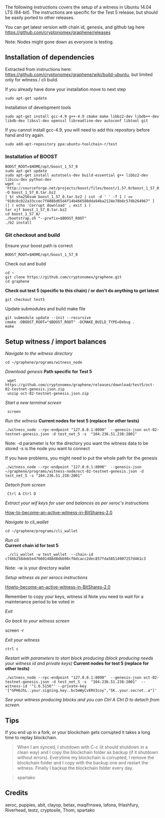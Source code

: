 The following instructions covers the setup of a witness in Ubuntu 14.04 LTS (64-bit). The instructions are specific for the Test 5 release, but should be easily ported to other releases.

You can get latest version with chain id, genesis, and github tag here https://github.com/cryptonomex/graphene/releases

Note: Nodes might gone down as everyone is testing.

## Installation of dependencies
Extracted from instructions here: https://github.com/cryptonomex/graphene/wiki/build-ubuntu, but limited only for witness / cli build.

If you already have done your installation move to next step

    sudo apt-get update

Installation of development tools

    sudo apt-get install gcc-4.9 g++-4.9 cmake make libbz2-dev libdb++-dev libdb-dev libssl-dev openssl libreadline-dev autoconf libtool git

If you cannot install gcc-4.9, you will need to add this repository before hand and try again.

    sudo add-apt-repository ppa:ubuntu-toolchain-r/test

### Installation of BOOST

    BOOST_ROOT=$HOME/opt/boost_1_57_0
    sudo apt-get update
    sudo apt-get install autotools-dev build-essential g++ libbz2-dev libicu-dev python-dev
    wget -c 'http://sourceforge.net/projects/boost/files/boost/1.57.0/boost_1_57_0.tar.bz2/download' -O boost_1_57_0.tar.bz2
    [ $( sha256sum boost_1_57_0.tar.bz2 | cut -d ' ' -f 1 ) == "910c8c022a33ccec7f088bd65d4f14b466588dda94ba2124e78b8c57db264967" ] || ( echo 'Corrupt download' ; exit 1 )
    tar xjf boost_1_57_0.tar.bz2
    cd boost_1_57_0/
    ./bootstrap.sh "--prefix=$BOOST_ROOT"
    ./b2 install

### Git  checkout and build
Ensure your boost path is correct

    BOOST_ROOT=$HOME/opt/boost_1_57_0

Check out and build

    cd ~
    git clone https://github.com/cryptonomex/graphene.git
    cd graphene

**Check out test 5 (specific to this chain) / or don't do anything to get latest**

    git checkout test5

Update submodules and build make file
 
    git submodule update --init --recursive
    cmake -DBOOST_ROOT="$BOOST_ROOT" -DCMAKE_BUILD_TYPE=Debug .
    make 


## Setup witness / import balances

_Navigate to the witness directory_

    cd ~/graphene/programs/witness_node

_Download genesis_ 
**Path specific for Test 5**

     wget https://github.com/cryptonomex/graphene/releases/download/test5/oct-02-testnet-genesis.json.zip
     unzip oct-02-testnet-genesis.json.zip

_Start a new terminal screen_

     screen

_Run the witness_
**Current nodes for test 5 (replace for other tests)**

    ./witness_node --rpc-endpoint "127.0.0.1:8090"  --genesis-json oct-02-testnet-genesis.json -d test_net_5 -s  "104.236.51.238:2001"

Note: 
-d parameter is for the directory you want the witness data to be stored
-s is the node you want to connect

If you have problems, you might need to put the whole path for the genesis

    ./witness_node --rpc-endpoint "127.0.0.1:8090"  --genesis-json ~/graphene/programs/witness-node/oct-02-testnet-genesis.json -d test_net_5 -s "104.236.51.238:2001" 

_Detach from screen_

     Ctrl A Ctrl D

_Extract your wif keys for user and balances as per xeroc's instructions_

[How-to-become-an-active-witness-in-BitShares-2.0](https://github.com/cryptonomex/graphene/wiki/How%20to%20become%20an%20active%20witness%20in%20BitShares%202.0)

_Navigate to cli_wallet_

    cd ~/graphene/programs/cli_wallet

_Run cli_  
**Current chain id for test 5**

     ./cli_wallet -w test_wallet  --chain-id c746b258deb5e476601488d8dbb98cf6dcacc2dec857fda58514907257d461c3

Note:
-w is your directory wallet

_Setup witness as per xerocs instructions_ 

[Howto-become-an-active-witness-in-BitShares-2.0](https://github.com/cryptonomex/graphene/wiki/How%20to%20become%20an%20active%20witness%20in%20BitShares%202.0)


Remember to copy your keys, witness id
Note you need to wait for a maintenance period to be voted in

_Exit_

_Go back to your witness screen_

  screen -r 

_Exit your witness_

    ctrl c

_Restart with parameters to start block producing (block producing needs your witness id and private keys)_ **Current nodes for test 5 (replace for other tests)**

    ./witness_node --rpc-endpoint "127.0.0.1:8090"  --genesis-json oct-02-testnet-genesis.json -d test_net_5 -s  "104.236.51.238:2001"  --witness-id '"1.6.5156"' --private-key '["GPH6JhL..your.signing.key..bc5mWyCvERV3coy","5K..your.secret..a"]'

_See your witness producing blocks and 
you can Ctrl A Ctrl D to detach from screen._

## Tips

If you end up in a fork, or your blockchain gets corrupted it takes a long time to replay blockchain.

>When I am synced, I shutdown with C-c (it should shutdown in a clean way) and I copy the blockchain folder as       backup (if it shutdown without errors).
>Everytime my blockchain is corrupted, I remove the blockchain folder and I copy with the backup one and restart    the witness.
>Finally I backup the blockchain folder every day.

>spartako

## Credits
xeroc, puppies, abit, clayop, betax, maqifrnswa, lafona, IHashfury, Riverhead, testz,  cryptosile, Thom, spartako